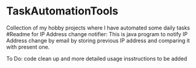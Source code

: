 # TaskAutomationTools
Collection of my hobby projects where I have automated some daily tasks
#Readme for IP Address change notifier: This is java program to notify IP Address change by email by storing previous IP address and comparing it with present one. 


To Do: 
code clean up and more detailed usage insstructions to be added
